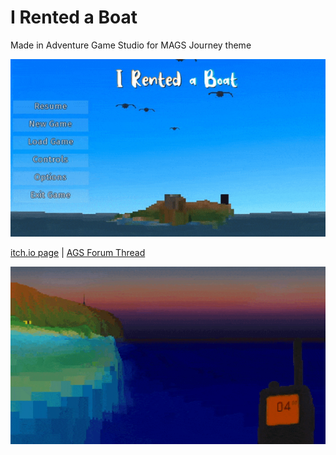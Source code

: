 # I Rented a Boat

Made in Adventure Game Studio for MAGS Journey theme

![Title Screen](https://raw.githubusercontent.com/ericoporto/i_rented_a_boat/main/docs/readme/title_screen.gif)

[itch.io page](https://eri0o.itch.io/i-rented-a-boat) | [AGS Forum Thread](https://www.adventuregamestudio.co.uk/forums/index.php?topic=58996.0)

![water](https://raw.githubusercontent.com/ericoporto/i_rented_a_boat/main/docs/readme/water.gif)
